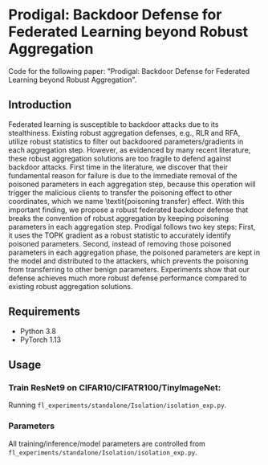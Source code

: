 # Prodigal: Backdoor Defense for Federated Learning beyond Robust Aggregation

Code for the following paper:
"Prodigal: Backdoor Defense for Federated Learning beyond Robust Aggregation".

## Introduction

Federated learning is susceptible to backdoor attacks due to its stealthiness. Existing robust aggregation defenses, e.g., RLR and RFA, utilize robust statistics to filter out backdoored parameters/gradients in each aggregation step. However, as evidenced by many recent literature, these robust aggregation solutions are too fragile to defend against backdoor attacks. First time in the literature, we discover that their fundamental reason for failure is due to the immediate removal of the poisoned parameters in each aggregation step, because this operation will trigger the malicious clients to transfer the poisoning effect to other coordinates, which we name \textit{poisoning transfer} effect. With this important finding, we propose a robust federated backdoor defense that breaks the convention of robust aggregation by keeping poisoning parameters in each aggregation step. Prodigal follows two key steps: First, it uses the TOPK gradient as a robust statistic to accurately identify poisoned parameters. Second, instead of removing those poisoned parameters in each aggregation phase, the poisoned parameters are kept in the model and distributed to the attackers, which prevents the poisoning from transferring to other benign parameters. Experiments show that our defense achieves much more robust defense performance compared to existing robust aggregation solutions.
## Requirements
* Python 3.8
* PyTorch 1.13

## Usage

### Train ResNet9 on CIFAR10/CIFATR100/TinyImageNet:
Running ``fl_experiments/standalone/Isolation/isolation_exp.py``.


### Parameters

All training/inference/model parameters are controlled from ``fl_experiments/standalone/Isolation/isolation_exp.py``.
